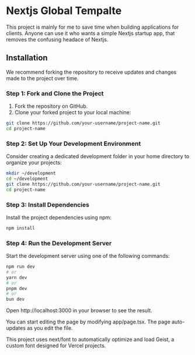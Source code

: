 # Nextjs Global Tempalte

This project is mainly for me to save time when building applications for clients. Anyone can use it who wants a simple Nextjs startup app, that removes the confusing headace of Nextjs.

## Installation

We recommend forking the repository to receive updates and changes made to the project over time.

### Step 1: Fork and Clone the Project

1. Fork the repository on GitHub.
2. Clone your forked project to your local machine:

```bash
git clone https://github.com/your-username/project-name.git
cd project-name
```
### Step 2: Set Up Your Development Environment

Consider creating a dedicated development folder in your home directory to organize your projects:

```bash
mkdir ~/development
cd ~/development
git clone https://github.com/your-username/project-name.git
cd project-name
```

### Step 3: Install Dependencies

Install the project dependencies using npm:
```bash
npm install
```

### Step 4: Run the Development Server

Start the development server using one of the following commands:

```bash
npm run dev
# or
yarn dev
# or
pnpm dev
# or
bun dev
```
Open http://localhost:3000 in your browser to see the result.

You can start editing the page by modifying app/page.tsx. The page auto-updates as you edit the file.

This project uses next/font to automatically optimize and load Geist, a custom font designed for Vercel projects.
